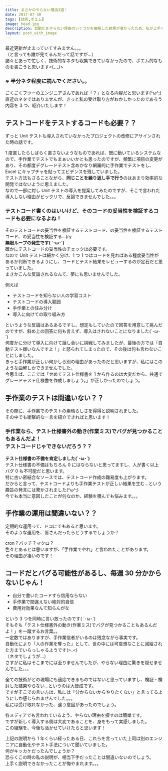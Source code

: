 ```yaml
---
title: まさかのやらない理由3選！
date: 2017-07-30
tags: [技術,ポエム]
image: head.jpg
description: 自動化をやらない理由のいくつかを曲解した結果が凄かったため、私が上手く説明できなかった反省も含め紹介させて頂ければと思います。
layout: post_with_image
---
```


最近更新が止まっていてすみません。。。  
（と言っても誰が見てるんだって話ですが…）  
諸々とあって忙しく、技術的なネタも収集できていなかったので、ポエム的なものを書こうと思います<(_ _)>

<h3 class="dark-red">※ 半分ネタ程度に読んでください。。</h3>

ごくごくフツーのエンジニアさんであれば「？」となる内容だと思います(^ω^;)  
直近のネタではありませんが、きっと私の受け取り方がおかしかったのであろう内容を 3 つ、紹介いたします！

## テストコードをテストするコードも必要？？

ずっと Unit テストも導入されていなかったプロジェクトの改修にアサインされた時の話です。

1 度直したらしばらく直さないようなものであれば、既に動いているシステムなので、手作業でテストでもまぁいいかとも思ったのですが、頻繁に項目の変更があり、その都度デグレードテスト含めかなり網羅的に手作業でテストをし、Excel にキャプチャを貼ってエビデンスを残していました。  
テスト方法もさることながら、**同じことを繰り返し手で行う**のはあまり効率的な開発ではないように思えました。  
なので一部に対し Unit テストの導入を提案してみたのですが、そこで言われた導入しない理由がビックリで、反論できませんでした。。。

### テストコード書くのはいいけど、そのコードの妥当性を検証するコードも必要になるよね！

そのテストコードの妥当性を検証するテストコード、の妥当性を検証するテストコード、の妥当性を検証する…(ry  
**無限ループの発生です( `･ω･´)**  
確かにテストコードの妥当性のチェックは必要です。  
なので Unit テストは細かく分け、1 つ 1 つはコードを見ればある程度妥当性があるか判断できるようにし、コードとテスト結果をレビューするのが定石だと思っていました。  
まさかこんな反論されるなんて、夢にも思いませんでした。

例えば

- テストコードを知らない人の学習コスト
- テストコードの導入範囲
- 手作業との住み分け
- 導入に向けての取り組み方

というような反論はあるあるですし、想定もしていたので回答を用意して挑んだのですが、斜め上の回答に何も言えず、導入はされないことになりました(´･ω･`)  
何度かに分けて導入に向けて話し合いに挑戦してみましたが、最後の方では「自動テスト嫌いなんですよ！」と怒られてしまったので、その後は何も言わないことにしました。  
きっと手作業が正しい何かしら別の理由があったのだと思いますが、私にはこのような曲解しかできませんでした。  
今思えば、ここでは「せめてテスト仕様書を 1 から作るのは大変だから、共通でグレードテスト仕様書を作成しましょう。」が正しかったのでしょう。

## 手作業のテストは間違いない？？

その際に、手作業でのテストの素晴らしさを得得と説明されました。  
その中でも衝撃的な一言を紹介できればと思います！

<h3>手作業なら、テスト仕様書外の動き(作業ミス)でバグが見つかることもあるんだよ！<br>テストコードじゃできないだろう？？</h3>

**テスト仕様書の不備を肯定しました(`･ω･´)**  
テスト仕様書の不備はもちろん 0 にはならないと思ってますし、人が書く以上バグ 0 も不可能だと思います。  
特に古い密結合なソースでは、テストコード作成の難易度も上がります。  
だからと言って、テストコードよりも手作業テストが正しい結果を生む…という趣旨の発言には驚かされました(^ω^;)  
今でも本当に意図したことが何なのか、経験を積んでも悩みます。。。

## 手作業の運用は間違いない？？

定期的な運用って、ドコにでもあると思います。  
そのような運用を、皆さんだったらどうするでしょうか？

cron？バッチ？マクロ？  
色々とあるとは思いますが、「手作業でやれ」と言われたことがあります。  
その理由が凄いのです！

## コードだとバグる可能性があるし、毎週 30 分かからないじゃん！

- 自分で書いたコードすら信用ならない
- 手作業で間違えない絶対的自信
- 費用対効果なんて知らんがな

という 3 つを同時に言い放ったのです( `･ω･´)  
そもそも「テスト仕様書外の動き(作業ミス)でバグが見つかることもあるんだよ！」を一蹴するお言葉。。  
一定数ではありますが、手作業信者がいるのは残念ながら事実です。  
自動化により「人の作業を奪った」として、世の中には可哀想なことに減給された方までいらっしゃるようです(>_<)  
（ネタでしょうが…）  
さすがに私はそこまでには至りませんでしたが、やらない理由に驚きを隠せませんでした。。。

全ての技術がどの現場にも適応できるものではないと思っていますし、検証・検討した結果やらない…というのは大賛成です。  
ですがそこでの言い方は、私には「分からないからやりたくない」と言ってるようにしか感じられませんでした。。。  
私には受け取れなかった、違う意図があったのでしょう。

各メディアでも言われているよう、やらない理由を探すのは簡単です。  
ですが新しく導入する側は大変であることを、身をもって実感しました。  
この経験を、今後も活かせていけたらと思います！

上記の説明から 1 年くらい経ったある日、これらを言っていた上司は別のエンジニアに自動化やテスト手法について聞いていました。  
何がキッカケだったんでしょうか？  
恐らくこの時の私の説明が、相当下手だったことは間違いないのでしょう。  
上手く説明できなかったことが悔やまれます。。。